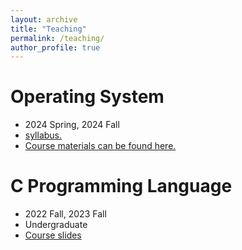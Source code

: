 ```yaml
---
layout: archive
title: "Teaching"
permalink: /teaching/
author_profile: true
---
```


Operating System
======
* 2024 Spring, 2024 Fall
* [syllabus.](../osdownload/chapter1/1.1_操作系统基本概念.pdf)
* [Course materials can be found here.](osdownload.md)
 
 
 C Programming Language
======
* 2022 Fall, 2023 Fall
* Undergraduate
* [Course slides](cpdownload.md)
 


